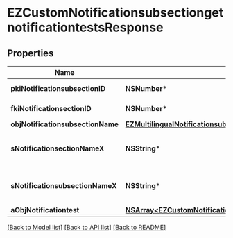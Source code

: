 # EZCustomNotificationsubsectiongetnotificationtestsResponse

## Properties
Name | Type | Description | Notes
------------ | ------------- | ------------- | -------------
**pkiNotificationsubsectionID** | **NSNumber*** | The unique ID of the Notificationsubsection | 
**fkiNotificationsectionID** | **NSNumber*** | The unique ID of the Notificationsection | 
**objNotificationsubsectionName** | [**EZMultilingualNotificationsubsectionName***](EZMultilingualNotificationsubsectionName.md) |  | [optional] 
**sNotificationsectionNameX** | **NSString*** | The name of the Notificationsection in the language of the requester | [optional] 
**sNotificationsubsectionNameX** | **NSString*** | The name of the Notificationsubsection in the language of the requester | 
**aObjNotificationtest** | [**NSArray&lt;EZCustomNotificationtestgetnotificationtestsResponse&gt;***](EZCustomNotificationtestgetnotificationtestsResponse.md) |  | 

[[Back to Model list]](../README.md#documentation-for-models) [[Back to API list]](../README.md#documentation-for-api-endpoints) [[Back to README]](../README.md)


